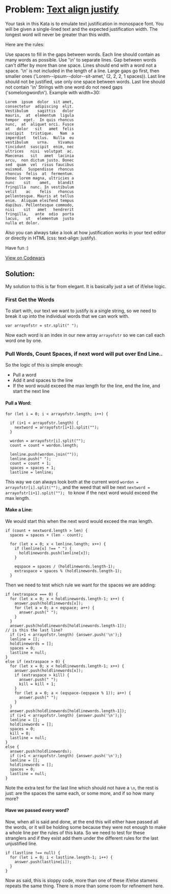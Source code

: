 # Problem: [Text align justify](https://www.codewars.com/kata/537e18b6147aa838f600001b)

Your task in this Kata is to emulate text justification in monospace font. You will be given a single-lined text and the expected justification width. The longest word will never be greater than this width.

Here are the rules:

Use spaces to fill in the gaps between words.
Each line should contain as many words as possible.
Use '\n' to separate lines.
Gap between words can't differ by more than one space.
Lines should end with a word not a space.
'\n' is not included in the length of a line.
Large gaps go first, then smaller ones ('Lorem--ipsum--dolor--sit-amet,' (2, 2, 2, 1 spaces)).
Last line should not be justified, use only one space between words.
Last line should not contain '\n'
Strings with one word do not need gaps ('somelongword\n').
Example with width=30:
```
Lorem  ipsum  dolor  sit amet,
consectetur  adipiscing  elit.
Vestibulum    sagittis   dolor
mauris,  at  elementum  ligula
tempor  eget.  In quis rhoncus
nunc,  at  aliquet orci. Fusce
at   dolor   sit   amet  felis
suscipit   tristique.   Nam  a
imperdiet   tellus.  Nulla  eu
vestibulum    urna.    Vivamus
tincidunt  suscipit  enim, nec
ultrices   nisi  volutpat  ac.
Maecenas   sit   amet  lacinia
arcu,  non dictum justo. Donec
sed  quam  vel  risus faucibus
euismod.  Suspendisse  rhoncus
rhoncus  felis  at  fermentum.
Donec lorem magna, ultricies a
nunc    sit    amet,   blandit
fringilla  nunc. In vestibulum
velit    ac    felis   rhoncus
pellentesque. Mauris at tellus
enim.  Aliquam eleifend tempus
dapibus. Pellentesque commodo,
nisi    sit   amet   hendrerit
fringilla,   ante  odio  porta
lacus,   ut   elementum  justo
nulla et dolor.
```
Also you can always take a look at how justification works in your text editor or directly in HTML (css: text-align: justify).

Have fun :)


[View on Codewars](https://www.codewars.com/kata/537e18b6147aa838f600001b)

## Solution:

My solution to this is far from elegant. It is basically just a set of if/else logic.

### First Get the Words
To start with, our text we want to justify is a single string, so we need to break it up into the individual words that we can work with.
```
var arrayofstr = str.split(" ");
```
Now each word is an index in our new array ```arrayofstr``` so we can call each word one by one.

### Pull Words, Count Spaces, if next word will put over End Line..
So the logic of this is simple enough:
* Pull a word
* Add it and spaces to the line
* If the word would exceed the max length for the line, end the line, and start the next line

#### Pull a Word:
```
for (let i = 0; i < arrayofstr.length; i++) {

  if (i+1 < arrayofstr.length) {
    nextword = arrayofstr[i+1].split("");
  }

  wordon = arrayofstr[i].split("");
  count = count + wordon.length;

  lenline.push(wordon.join(""));
  lenline.push(" ");
  count = count + 1;
  spaces = spaces + 1;
  lastline = lenline;
```
This way we can always look both at the current word ```wordon = arrayofstr[i].split("");```, and the weed that will be next ```nextword = arrayofstr[i+1].split(""); ``` to know if the next word would exceed the max length.

#### Make a Line:
We would start this when the next word would exceed the max length.
```
if (count + nextword.length > len) {
  spaces = spaces + (len - count);

  for (let x = 0; x < lenline.length; x++) {
    if (lenline[x] !== " ") {
      holdlinewords.push(lenline[x]);
    }

    eqspace = spaces / (holdlinewords.length-1);
    extraspace = spaces % (holdlinewords.length-1);
  }
```
Then we need to test which rule we want for the spaces we are adding:
```
if (extraspace === 0) {
  for (let x = 0; x < holdlinewords.length-1; x++) {
    answer.push(holdlinewords[x]);
    for (let a = 0; a < eqspace; a++) {
      answer.push(" ");
    }
  }
  answer.push(holdlinewords[holdlinewords.length-1]);
// is this the last line?
  if (i+1 < arrayofstr.length) {answer.push('\n');}
  lenline = [];
  holdlinewords = [];
  spaces = 0;
  lastline = null;
}
else if (extraspace > 0) {
  for (let x = 0; x < holdlinewords.length-1; x++) {
    answer.push(holdlinewords[x]);
    if (extraspace > kill) {
      answer.push(" ");
      kill = kill + 1;
    }
    for (let a = 0; a < (eqspace-(eqspace % 1)); a++) {
      answer.push(" ");
    }
  }
  answer.push(holdlinewords[holdlinewords.length-1]);
  if (i+1 < arrayofstr.length) {answer.push('\n');}
  lenline = [];
  holdlinewords = [];
  spaces = 0;
  kill = 0;
  lastline = null;
}
else {
  answer.push(holdlinewords);
  if (i+1 < arrayofstr.length) {answer.push('\n');}
  lenline = [];
  holdlinewords = [];
  spaces = 0;
  lastline = null;
}
```
Note the extra test for the last line which should not have a ```\n```, the rest is just: are the spaces the same each, or some more, and if so how many more?

#### Have we passed every word?
Now, when all is said and done, at the end this will either have passed all the words, or it will be holding some because they were not enough to make a whole line per the rules of this kata. So we need to test for these stranglers and if they exist add them under the different rules for the last unjustified line.
```
if (lastline !== null) {
  for (let i = 0; i < lastline.length-1; i++) {
    answer.push(lastline[i]);
  }
}
```

Now as said, this is sloppy code, more than one of these if/else stamens repeats the same thing. There is more than some room for refinement here.
